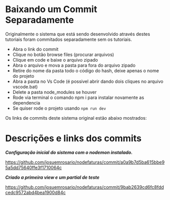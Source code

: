 # Baixando um Commit Separadamente

Originalmente o sistema que está sendo desenvolvido através destes tutoriais foram commitados separadamente sem os tutoriais.

- Abra o link do commit
- Clique no botão browse files (procurar arquivos)
- Clique em code e baixe o arquivo zipado
- Abra o arquivo e mova a pasta para fora do arquivo zipado
- Retire do nome da pasta todo o código do hash, deixe apenas o nome do projeto
- Abra a pasta no Vs Code (é possivel abrir dando dois cliques no arquivo vscode.bat)
- Delete a pasta node_modules se houver
- Rode via terminal o comando npm i para instalar novamente as dependencia
- Se quiser rode o projeto usando `npm run dev`

Os links de commits deste sistema original estão abaixo mostrados:

# Descrições e links dos commits

**_Configuração inicial do sistema com o nodemon instalado._**

https://github.com/josuemrosario/nodefaturas/commit/a0a9b7d5ba615bbe95a5dd75640ffe3f1710064c

**_Criado a primeira view e um partial de teste_**

https://github.com/josuemrosario/nodefaturas/commit/9bab2639cd6fc8fddcedc9572abd4bea1900d84c
